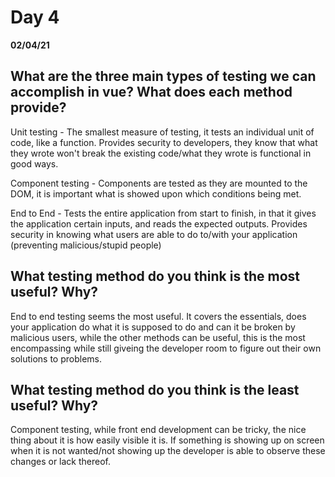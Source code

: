 # Day 4
__02/04/21__

## What are the three main types of testing we can accomplish in vue? What does each method provide?

Unit testing - The smallest measure of testing, it tests an individual unit of code, like a function. Provides security to developers, they know that what they wrote won't break the existing code/what they wrote is functional in good ways.

Component testing - Components are tested as they are mounted to the DOM, it is important what is showed upon which conditions being met.

End to End - Tests the entire application from start to finish, in that it gives the application certain inputs, and reads the expected outputs. Provides security in knowing what users are able to do to/with your application (preventing malicious/stupid people)

## What testing method do you think is the most useful? Why?

End to end testing seems the most useful. It covers the essentials, does your application do what it is supposed to do and can it be broken by malicious users, while the other methods can be useful, this is the most encompassing while still giveing the developer room to figure out their own solutions to problems.

## What testing method do you think is the least useful? Why?

Component testing, while front end development can be tricky, the nice thing about it is how easily visible it is. If something is showing up on screen when it is not wanted/not showing up the developer is able to observe these changes or lack thereof. 